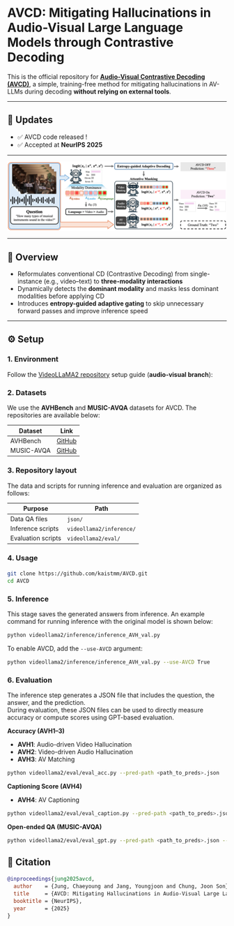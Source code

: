 # AVCD: Mitigating Hallucinations in Audio-Visual Large Language Models through Contrastive Decoding

This is the official repository for **[Audio-Visual Contrastive Decoding (AVCD)](https://arxiv.org/abs/2505.20862)**, a simple, training-free method for mitigating hallucinations in AV-LLMs during decoding **without relying on external tools**.


---

## 🚀 Updates
- ✅ AVCD code released !
- ✅ Accepted at **NeurIPS 2025**  

---

![Overview of AVCD](AVCD.png)

---

## 📖 Overview
- Reformulates conventional CD (Contrastive Decoding) from single-instance (e.g., video–text) to **three-modality interactions**  
- Dynamically detects the **dominant modality** and masks less dominant modalities before applying CD  
- Introduces **entropy-guided adaptive gating** to skip unnecessary forward passes and improve inference speed  

---

## ⚙️ Setup

### 1. Environment
Follow the [VideoLLaMA2 repository](https://github.com/DAMO-NLP-SG/VideoLLaMA2) setup guide (**audio-visual branch**):


### 2. Datasets 
We use the **AVHBench** and **MUSIC-AVQA** datasets for AVCD. The repositories are available below:

| Dataset   | Link |
|-----------|------|
| AVHBench  | [GitHub](https://github.com/kaist-ami/AVHBench) |
| MUSIC-AVQA| [GitHub](https://github.com/GeWu-Lab/MUSIC-AVQA) |

### 3. Repository layout
The data and scripts for running inference and evaluation are organized as follows:

| Purpose              | Path |
|----------------------|--------------------------|
| Data QA files         | `json/` |
| Inference scripts    | `videollama2/inference/` |
| Evaluation scripts   | `videollama2/eval/` |

### 4. Usage

```bash
git clone https://github.com/kaistmm/AVCD.git
cd AVCD
```

### 5. Inference
This stage saves the generated answers from inference. An example command for running inference with the original model is shown below:
```bash
python videollama2/inference/inference_AVH_val.py
```

To enable AVCD, add the `--use-AVCD` argument:
```bash
python videollama2/inference/inference_AVH_val.py --use-AVCD True
```

### 6. Evaluation
The inference step generates a JSON file that includes the question, the answer, and the prediction.  
During evaluation, these JSON files can be used to directly measure accuracy or compute scores using GPT-based evaluation.

**Accuracy (AVH1–3)**  
- **AVH1**: Audio-driven Video Hallucination  
- **AVH2**: Video-driven Audio Hallucination  
- **AVH3**: AV Matching  
```bash
python videollama2/eval/eval_acc.py --pred-path <path_to_preds>.json
```

**Captioning Score (AVH4)**  
- **AVH4**: AV Captioning  
```bash
python videollama2/eval/eval_caption.py --pred-path <path_to_preds>.json --output-dir <dir>
```

**Open-ended QA (MUSIC-AVQA)**
```bash
python videollama2/eval/eval_gpt.py --pred-path <path_to_preds>.json --output-dir <dir>
```

## 📝 Citation
```bibtex
@inproceedings{jung2025avcd,
  author    = {Jung, Chaeyoung and Jang, Youngjoon and Chung, Joon Son},
  title     = {AVCD: Mitigating Hallucinations in Audio-Visual Large Language Models through Contrastive Decoding},
  booktitle = {NeurIPS},
  year      = {2025}
}

```
